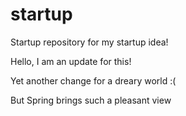 # startup
Startup repository for my startup idea!

Hello, I am an update for this!

Yet another change for a dreary world :(

But Spring brings such a pleasant view
